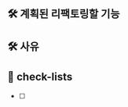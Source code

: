 ## 🛠️ 계획된 리팩토링할 기능
<!--어떠한 기능 / 화면을 리팩토링하는지 적습니다.-->

## 🛠 사유
<!--해당 기능에서 "왜?" 리팩토링하는지 적습니다.-->

## 📝 check-lists
- [ ]
